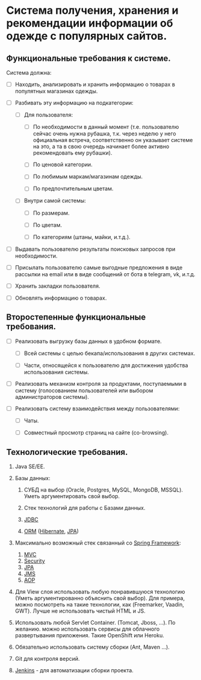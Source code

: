 # Система получения, хранения и рекомендации информации об одежде с популярных сайтов.

## Функциональные требования к системе.

Система должна:
   - [ ] Находить, анализировать и хранить информацию о товарах в популятных магазинах одежды.

   - [ ] Разбивать эту информацию на подкатегории:
   
      - [ ] Для пользователя:
         - [ ] По необходимости в данный момент (т.е. пользователю сейчас очень нужна рубашка, т.к. через неделю у него официальная встреча, соответственно он указывает системе на это, а та в свою очередь начинает более активно рекомендовать ему рубашки).
         
         - [ ] По ценовой категории.
         
         - [ ] По любимым маркам/магазинам одежды.
         
         - [ ] По предпочтительным цветам.
         
      - [ ] Внутри самой системы:   
         - [ ] По размерам.
         
         - [ ] По цветам.

         - [ ] По категориям (штаны, майки, и.т.д.).
                  
   - [ ] Выдавать пользователю результаты поисковых запросов при необходимости.

   - [ ] Присылать пользователю самые выгодные предложения в виде рассылки на email или в виде сообщений от бота в telegram, vk, и.т.д.

   - [ ] Хранить закладки пользователя.
   
   - [ ] Обновлять информацию о товарах.
   
## Второстепенные функциональные требования.

- [ ] Реализовать выгрузку базы данных в удобном формате.
   - [ ] Всей системы с целью бекапа/использования в других системах.
   
   - [ ] Части, относящейся к пользователю для достижения удобства использования системы.
   
- [ ] Реализовать механизм контроля за продуктами, поступаемыми в систему (голосованием пользователей или выбором администраторов системы).

- [ ] Реализовать систему взаимодействия между пользователями:
   - [ ] Чаты.
   
   - [ ] Совместный просмотр страниц на сайте (co-browsing).

## Технологические требования.


1. Java SE/EE.

2. Базы данных:
   1. СУБД на выбор (Oracle, Postgres, MySQL, MongoDB, MSSQL). Уметь аргументировать свой выбор. 

   2. Стек технологий для работы с Базами данных.

   3. [JDBC](https://en.wikipedia.org/wiki/Java_Database_Connectivity)

   4. [ORM](https://ru.wikipedia.org/wiki/ORM) ([Hibernate](https://en.wikipedia.org/wiki/Hibernate_(framework)), [JPA](https://en.wikipedia.org/wiki/Java_Persistence_API))
  
3. Максимально возможный стек связанный со [Spring Framework](spring.io):
   1. [MVC](https://docs.spring.io/spring/docs/current/spring-framework-reference/web.html)
   2. [Security](https://docs.spring.io/spring-security/site/docs/5.0.3.RELEASE/reference/htmlsingle/)
   3. [JPA](https://docs.spring.io/spring-data/data-jpa/docs/current/reference/html/)
   4. [JMS](https://spring.io/guides/gs/messaging-jms/)
   5. [AOP](https://docs.spring.io/spring/docs/2.5.x/reference/aop.html)

4. Для View слоя использовать любую понравившуюся технологию (Уметь аргументированно объяснить свой выбор). Для примера, можно посмотреть на такие технологии, как (Freemarker, Vaadin, GWT). Лучше не использовать чистый HTML и JS.

5. Использовать любой Servlet Container. (Tomcat, Jboss, ...). По желанию. можно использовать сервисы для облачного развертывания приложения. Такие OpenShift или Heroku.

6. Обязательно использовать систему сборки (Ant, Maven ...).

7. Git для контроля версий.

8. [Jenkins](https://jenkins.io/)  - для автоматизации сборки проекта.
